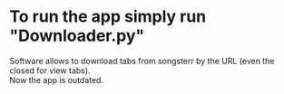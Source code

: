 # To run the app simply run "Downloader.py"
Software allows to download tabs from songsterr by the URL (even the closed for view tabs).  
Now the app is outdated.

